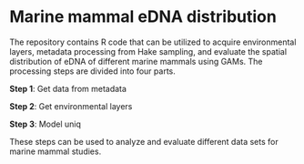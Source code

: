# Marine mammal eDNA distribution

The repository contains R code that can be utilized to acquire environmental layers, metadata processing from Hake sampling, and evaluate the spatial distribution of eDNA of different marine mammals using GAMs. The processing steps are divided into four parts.

**Step 1**: Get data from metadata 

**Step 2**: Get environmental layers

**Step 3**: Model uniq

These steps can be used to analyze and evaluate different data sets for marine mammal studies.
